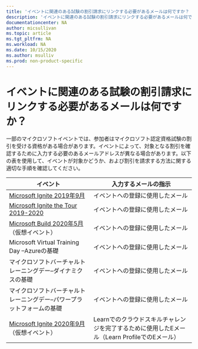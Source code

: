```yaml
---
title: 'イベントに関連のある試験の割引請求にリンクする必要があるメールは何ですか？ | Microsoft Docs'
description: 'イベントに関連のある試験の割引請求にリンクする必要があるメールは何ですか？' 
documentationcenter: NA 
author: micsullivan
ms.topic: article
ms.tgt_pltfrm: NA
ms.workload: NA
ms.date: 10/15/2020
ms.author: msulliv
ms.prod: non-product-specific
---
```

# イベントに関連のある試験の割引請求にリンクする必要があるメールは何ですか？

一部のマイクロソフトイベントでは、参加者はマイクロソフト認定資格試験の割引を受ける資格がある場合があります。イベントによって、対象となる割引を確認するために入力する必要のあるメールアドレスが異なる場合があります。以下の表を使用して、イベントが対象かどうか、および割引を請求する方法に関する適切な手順を確認してください。

| イベント|入力するメールの指示 |
| --- | --- |
| [Microsoft Ignite 2019年9月](/learn/certifications/microsoft-ignite-free-certification-exam-offer？WT.mc_id=msignitethetour2019_akawwlflag_-email-event)|イベントへの登録に使用したメール|
| [Microsoft Ignite the Tour 2019-2020](/learn/authentications/microsoft-ignite-free-certification-exam-offer)|イベントへの登録に使用したメール|
| [Microsoft Build 2020年5月](/learn/authentications/microsoft-build-cloud-skills-challenge-2020-free-certification-exam-offer)（仮想イベント）|イベントへの登録に使用したメール|
| Microsoft Virtual Training Day –Azureの基礎|イベントへの登録に使用したメール|
|マイクロソフトバーチャルトレーニングデー–ダイナミクスの基礎|イベントへの登録に使用したメール|
|マイクロソフトバーチャルトレーニングデー–パワープラットフォームの基礎|イベントへの登録に使用したメール|
| [Microsoft Ignite 2020年9月](/learn/authentications/microsoft-ignite-cloud-skills-challenge-2020-free-certification-exam)（仮想イベント）| Learnでのクラウドスキルチャレンジを完了するために使用したEメール（Learn ProfileでのEメール）|
